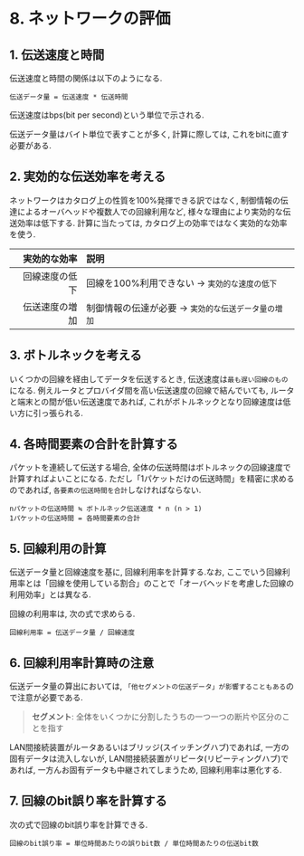 # **8. ネットワークの評価**

## **1. 伝送速度と時間**

伝送速度と時間の関係は以下のようになる.

    伝送データ量 = 伝送速度 * 伝送時間

伝送速度はbps(bit per second)という単位で示される.

伝送データ量はバイト単位で表すことが多く, 計算に際しては, これをbitに直す必要がある.

## **2. 実効的な伝送効率を考える**

ネットワークはカタログ上の性質を100%発揮できる訳ではなく, 制御情報の伝達によるオーバヘッドや複数人での回線利用など, 様々な理由により実効的な伝送効率は低下する. 計算に当たっては, カタログ上の効率ではなく実効的な効率を使う.

| 実効的な効率 | 説明 |
| --: | :-- |
| 回線速度の低下 | 回線を100%利用できない -> `実効的な速度の低下` |
| 伝送速度の増加 | 制御情報の伝達が必要 -> `実効的な伝送データ量の増加` |

## **3. ボトルネックを考える**

いくつかの回線を経由してデータを伝送するとき, 伝送速度は`最も遅い回線のもの`になる. 例えルータとプロバイダ間を高い伝送速度の回線で結んでいても, ルータと端末との間が低い伝送速度であれば, これがボトルネックとなり回線速度は低い方に引っ張られる.

## **4. 各時間要素の合計を計算する**

パケットを連続して伝送する場合, 全体の伝送時間はボトルネックの回線速度で計算すればよいことになる. ただし「1パケットだけの伝送時間」を精密に求めるのであれば, `各要素の伝送時間を合計`しなければならない.

    nパケットの伝送時間 ≒ ボトルネック伝送速度 * n (n > 1)
    1パケットの伝送時間 = 各時間要素の合計

## **5. 回線利用の計算**

伝送データ量と回線速度を基に, 回線利用率を計算する.なお, ここでいう回線利用率とは「回線を使用している割合」のことで「オーバヘッドを考慮した回線の利用効率」とは異なる.

回線の利用率は, 次の式で求めらる.

    回線利用率 = 伝送データ量 / 回線速度

## **6. 回線利用率計算時の注意**

伝送データ量の算出においては, `「他セグメントの伝送データ」が影響することもある`ので注意が必要である.

> **セグメント**: 全体をいくつかに分割したうちの一つ一つの断片や区分のことを指す

LAN間接続装置がルータあるいはブリッジ(スイッチングハブ)であれば, 一方の固有データは流入しないが, LAN間接続装置がリピータ(リピーティングハブ)であれば, 一方んお固有データも中継されてしまうため, 回線利用率は悪化する.

## **7. 回線のbit誤り率を計算する**

次の式で回線のbit誤り率を計算できる.

    回線のbit誤り率 = 単位時間あたりの誤りbit数 / 単位時間あたりの伝送bit数
